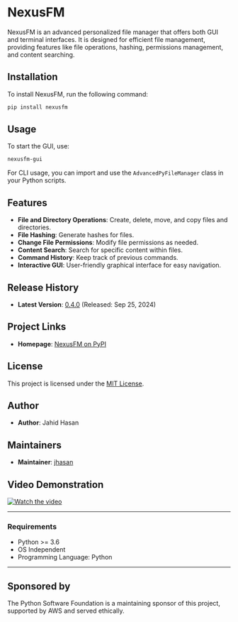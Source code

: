 # NexusFM

NexusFM is an advanced personalized file manager that offers both GUI and terminal interfaces. It is designed for efficient file management, providing features like file operations, hashing, permissions management, and content searching.

## Installation

To install NexusFM, run the following command:

```bash
pip install nexusfm
```

## Usage

To start the GUI, use:

```bash
nexusfm-gui
```

For CLI usage, you can import and use the `AdvancedPyFileManager` class in your Python scripts.

## Features

- **File and Directory Operations**: Create, delete, move, and copy files and directories.
- **File Hashing**: Generate hashes for files.
- **Change File Permissions**: Modify file permissions as needed.
- **Content Search**: Search for specific content within files.
- **Command History**: Keep track of previous commands.
- **Interactive GUI**: User-friendly graphical interface for easy navigation.

## Release History

- **Latest Version**: [0.4.0](https://pypi.org/project/nexusfm/) (Released: Sep 25, 2024)

## Project Links

- **Homepage**: [NexusFM on PyPI](https://pypi.org/project/nexusfm/)

## License

This project is licensed under the [MIT License](https://opensource.org/licenses/MIT).

## Author

- **Author**: Jahid Hasan

## Maintainers

- **Maintainer**: [jhasan](https://gravatar.com/jhasan)

## Video Demonstration

[![Watch the video](https://img.youtube.com/vi/xTAj-RyymWk/0.jpg)](https://www.youtube.com/watch?v=xTAj-RyymWk&t=3s&ab_channel=JahidInVision)

---

### Requirements

- Python >= 3.6
- OS Independent
- Programming Language: Python

---

## Sponsored by

The Python Software Foundation is a maintaining sponsor of this project, supported by AWS and served ethically.
